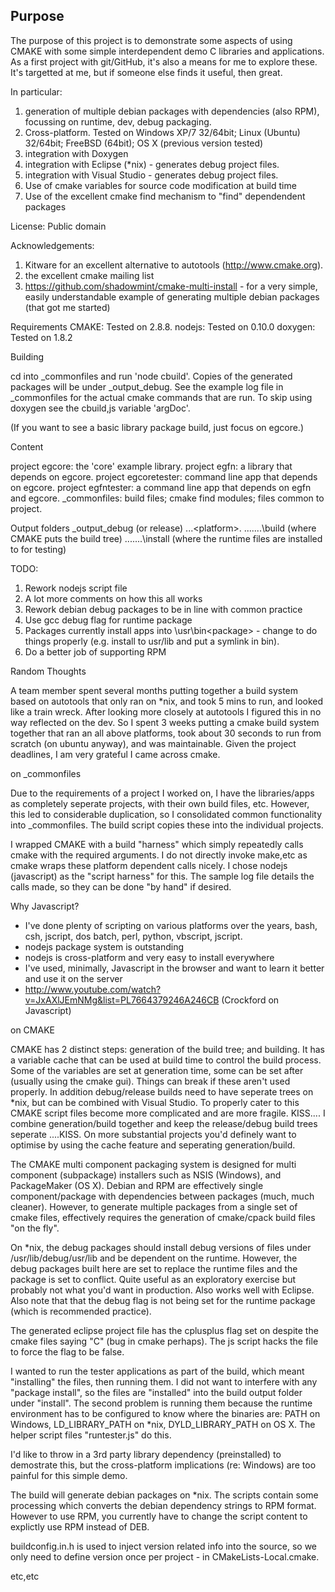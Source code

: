 Purpose
-------
The purpose of this project is to demonstrate some aspects of using CMAKE with some simple interdependent demo C libraries and applications. As a first project with git/GitHub, it's also a means for me to explore these. It's targetted at me, but if someone else finds it useful, then great.

In particular:

1. generation of multiple debian packages with dependencies (also RPM), focussing on runtime, dev, debug packaging.
2. Cross-platform. Tested on Windows XP/7 32/64bit; Linux (Ubuntu) 32/64bit; FreeBSD (64bit); OS X (previous version tested)
2. integration with Doxygen
3. integration with Eclipse (*nix) - generates debug project files.
4. integration with Visual Studio - generates debug project files.
5. Use of cmake variables for source code modification at build time
6. Use of the excellent cmake find mechanism to "find" dependendent packages

License:
Public domain

Acknowledgements:
1. Kitware for an excellent alternative to autotools (http://www.cmake.org).
2. the excellent cmake mailing list
3. https://github.com/shadowmint/cmake-multi-install - for a very simple, easily understandable example of generating multiple debian packages (that got me started)

Requirements
CMAKE: Tested on 2.8.8.
nodejs: Tested on 0.10.0
doxygen: Tested on 1.8.2

Building

cd into _commonfiles and run 'node cbuild'. Copies of the generated packages will be under _output_debug. See the example log file in _commonfiles for the actual cmake commands that are run. To skip using doxygen see the cbuild,js variable 'argDoc'.

(If you want to see a basic library package build, just focus on egcore.)

Content

project egcore: the 'core' example library.
project egfn: a library that depends on egcore.
project egcoretester: command line app that depends on egcore.
project egfntester: a command line app that depends on egfn and egcore.
_commonfiles: build files; cmake find modules; files common to project.

Output folders
_output_debug (or release)
...\<platform>.<architecture>
.......\build (where CMAKE puts the build tree)
.......\install (where the runtime files are installed to for testing)


TODO:
1. Rework nodejs script file
2. A lot more comments on how this all works
3. Rework debian debug packages to be in line with common practice
4. Use gcc debug flag for runtime package
5. Packages currently install apps into \usr\bin\<package> - change to do things properly (e.g. install to usr/lib and put a symlink in bin).
6. Do a better job of supporting RPM 

Random Thoughts

A team member spent several months putting together a build system based on autotools that only ran on *nix, and took 5 mins to run, and looked like a train wreck. After looking more closely at autotools I figured this in no way reflected on the dev. So I spent 3 weeks putting a cmake build system together that ran an all above platforms, took about 30 seconds to run from scratch (on ubuntu anyway), and was maintainable. Given the project deadlines, I am very grateful I came across cmake.

on _commonfiles

Due to the requirements of a project I worked on, I have the libraries/apps as completely seperate projects, with their own build files, etc. However, this led to considerable duplication, so I consolidated common functionality into _commonfiles. The build script copies these into the individual projects.

I wrapped CMAKE with a build "harness" which simply repeatedly calls cmake with the required arguments. I do not directly invoke make,etc as cmake wraps these platform dependent calls nicely. I chose nodejs (javascript) as the "script harness" for this. The sample log file details the calls made, so they can be done "by hand" if desired. 

Why Javascript?
* I've done plenty of scripting on various platforms over the years, bash, csh, jscript, dos batch, perl, python, vbscript, jscript.
* nodejs package system is outstanding
* nodejs is cross-platform and very easy to install everywhere
* I've used, minimally, Javascript in the browser and want to learn it better and use it on the server
* http://www.youtube.com/watch?v=JxAXlJEmNMg&list=PL7664379246A246CB (Crockford on Javascript)

on CMAKE

CMAKE has 2 distinct steps: generation of the build tree; and building. It has a variable cache that can be used at build time to control the build process. Some of the variables are set at generation time, some can be set after (usually using the cmake gui). Things can break if these aren't used properly. In addition debug/release builds need to have seperate trees on *nix, but can be combined with Visual Studio. To properly cater to this CMAKE script files become more complicated and are more fragile. KISS.... I combine generation/build together and keep the release/debug build trees seperate ....KISS. On more substantial projects you'd definely want to optimise by using the cache feature and seperating generation/build.

The CMAKE multi component packaging system is designed for multi component (subpackage) installers such as NSIS (Windows), and PackageMaker (OS X). Debian and RPM are effectively single component/package with dependencies between packages (much, much cleaner). However, to generate multiple packages from a single set of cmake files, effectively requires the generation of cmake/cpack build files "on the fly".

On *nix, the debug packages should install debug versions of files under /usr/lib/debug/usr/lib and be dependent on the runtime. However, the debug packages built here are set to replace the runtime files and  the package is set to conflict. Quite useful as an exploratory exercise but probably not what you'd want in production. Also works well with Eclipse. Also note that that the debug flag is not being set for the runtime package (which is recommended practice).

The generated eclipse project file has the cplusplus flag set on despite the cmake files saying "C" (bug in cmake perhaps). The js script hacks the file to force the flag to be false.

I wanted to run the tester applications as part of the build, which meant "installing" the files, then running them. I did not want to interfere with any "package install", so the files are "installed" into the build output folder under "install". The second problem is running them because the runtime environment has to be configured to know where the binaries are: PATH on Windows, LD_LIBRARY_PATH on *nix, DYLD_LIBRARY_PATH on OS X. The helper script files "runtester.js" do this.

I'd like to throw in a 3rd party library dependency (preinstalled) to demostrate this, but the cross-platform implications (re: Windows) are too painful for this simple demo.

The build will generate debian packages on *nix. The scripts contain some processing which converts the debian dependency strings to RPM format. However to use RPM, you currently have to change the script content to explictly use RPM instead of DEB.

buildconfig.in.h is used to inject version related info into the source, so we only need to define version once per project - in CMakeLists-Local.cmake.

etc,etc

